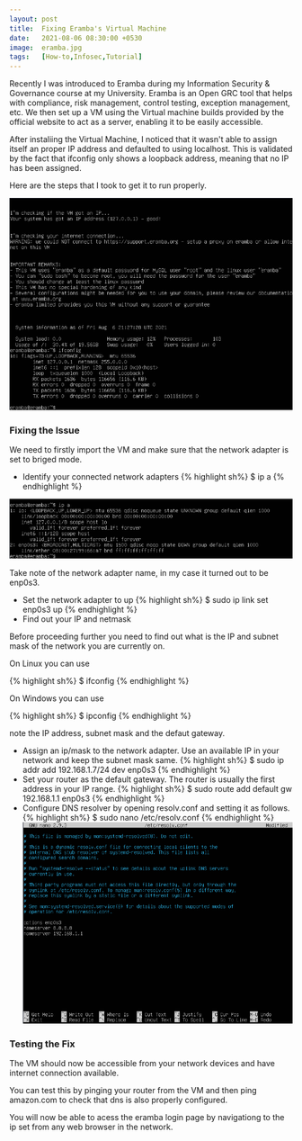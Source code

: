 ```yaml
---
layout: post
title:  Fixing Eramba's Virtual Machine
date:   2021-08-06 08:30:00 +0530
image:  eramba.jpg
tags:   [How-to,Infosec,Tutorial]
---
```


Recently I was introduced to Eramba during my Information Security & Governance course at my University. Eramba is an Open GRC tool that helps with compliance, risk management, control testing, exception management, etc. We then set up a VM using the Virtual machine builds provided by the official website to act as a server, enabling it to be easily accessible.

After instaliing the Virtual Machine, I noticed that it wasn't able to assign itself an proper IP address and defaulted to using localhost.
This is validated by the fact that ifconfig only shows a loopback address, meaning that no IP has been assigned.

Here are the steps that I took to get it to run properly.

![output](../img/eramba1.png)

### Fixing the Issue

We need to firstly import the VM and make sure that the network adapter is set to briged mode.

* Identify your connected network adapters
{% highlight sh%}
$ ip a
{% endhighlight %}

![output](../img/eramba2.png)

Take note of the network adapter name, in my case it turned out to be enp0s3.

* Set the network adapter to up
{% highlight sh%}
$ sudo ip link set enp0s3 up
{% endhighlight %}
* Find out your IP and netmask

Before proceeding further you need to find out what is the IP and subnet mask of the network you are currently on.

On Linux you can use

{% highlight sh%}
$ ifconfig
{% endhighlight %}

On Windows you can use

{% highlight sh%}
$ ipconfig
{% endhighlight %}

note the IP address, subnet mask and the defaut gateway.

* Assign an ip/mask to the network adapter. Use an available IP in your network and keep the subnet mask same.
{% highlight sh%}
$ sudo ip addr add 192.168.1.7/24 dev enp0s3
{% endhighlight %}
* Set your router as the default gateway. The router is usually the first address in your IP range.
{% highlight sh%}
$ sudo route add default gw 192.168.1.1 enp0s3
{% endhighlight %}
* Configure DNS resolver by opening resolv.conf and setting it as follows.
{% highlight sh%}
$ sudo nano /etc/resolv.conf
{% endhighlight %}
![output](../img/eramba3.png)

### Testing the Fix

The VM should now be accessible from your network devices and have internet connection available.

You can test this by pinging your router from the VM and then ping amazon.com to check that dns is also properly configured.

You will now be able to acess the eramba login page by navigationg to the ip set from any web browser in the network.
